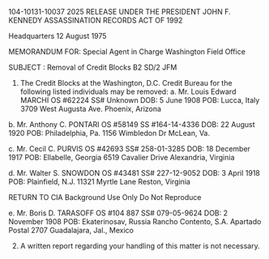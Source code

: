 104-10131-10037 2025 RELEASE UNDER THE PRESIDENT JOHN F. KENNEDY ASSASSINATION RECORDS ACT OF 1992

Headquarters
12 August 1975

MEMORANDUM FOR: Special Agent in Charge
Washington Field Office

SUBJECT : Removal of Credit Blocks
B2 SD/2 JFM

1. The Credit Blocks at the Washington, D.C. Credit
Bureau for the following listed individuals may be removed:
a. Mr. Louis Edward MARCHI
OS #62224
SS# Unknown
DOB: 5 June 1908
POB: Lucca, Italy
3709 West Augusta Ave.
Phoenix, Arizona

b. Mr. Anthony C. PONTARI
OS #58149
SS #164-14-4336
DOB: 22 August 1920
POB: Philadelphia, Pa.
1156 Wimbledon Dr
McLean, Va.

c. Mr. Cecil C. PURVIS
OS #42693
SS# 258-01-3285
DOB: 18 December 1917
POB: Ellabelle, Georgia
6519 Cavalier Drive
Alexandria, Virginia

d. Mr. Walter S. SNOWDON
OS #43481
SS# 227-12-9052
DOB: 3 April 1918
POB: Plainfield, N.J.
11321 Myrtle Lane
Reston, Virginia

RETURN TO CIA
Background Use Only
Do Not Reproduce

e. Mr. Boris D. TARASOFF
OS #104 887
SS# 079-05-9624
DOB: 2 November 1908
POB: Ekaterinosav, Russia
Rancho Contento, S.A.
Apartado Postal 2707
Guadalajara, Jal., Mexico

2. A written report regarding your handling of this
matter is not necessary.
